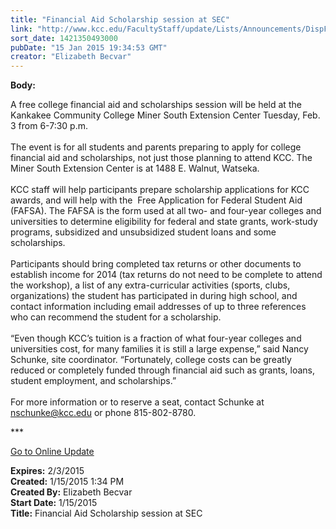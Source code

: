 ```yaml
---
title: "Financial Aid Scholarship session at SEC"
link: "http://www.kcc.edu/FacultyStaff/update/Lists/Announcements/DispForm.aspx?ID=1793"
sort_date: 1421350493000
pubDate: "15 Jan 2015 19:34:53 GMT"
creator: "Elizabeth Becvar"
---
```


<div><b>Body:</b> <div class="ExternalClassFE048B266B024F20BBB238A45DAE0C32"><p>​A free college financial aid and scholarships session will be held at the Kankakee Community College Miner South Extension Center Tuesday, Feb. 3 from 6-7:30 p.m. <br /><br />The event is for all students and parents preparing to apply for college financial aid and scholarships, not just those planning to attend KCC. The Miner South Extension Center is at 1488 E. Walnut, Watseka. <br /><br />KCC staff will help participants prepare scholarship applications for KCC awards, and will help with the  Free Application for Federal Student Aid (FAFSA). The FAFSA is the form used at all two- and four-year colleges and universities to determine eligibility for federal and state grants, work-study programs, subsidized and unsubsidized student loans and some scholarships.<br /><br />Participants should bring completed tax returns or other documents to establish income for 2014 (tax returns do not need to be complete to attend the workshop), a list of any extra-curricular activities (sports, clubs, organizations) the student has participated in during high school, and contact information including email addresses of up to three references who can recommend the student for a scholarship.<br /><br />“Even though KCC’s tuition is a fraction of what four-year colleges and universities cost, for many families it is still a large expense,” said Nancy Schunke, site coordinator. “Fortunately, college costs can be greatly reduced or completely funded through financial aid such as grants, loans, student employment, and scholarships.”<br /><br />For more information or to reserve a seat, contact Schunke at <a href="mailto:nschunke@kcc.edu">nschunke@kcc.edu</a> or phone 815-802-8780.</p>
<p>***</p>
<p><a href="/FacultyStaff/update/Pages/dailyupdate.aspx">Go to Online Update</a><br /></p></div></div>
<div><b>Expires:</b> 2/3/2015</div>
<div><b>Created:</b> 1/15/2015 1:34 PM</div>
<div><b>Created By:</b> Elizabeth Becvar</div>
<div><b>Start Date:</b> 1/15/2015</div>
<div><b>Title:</b> Financial Aid Scholarship session at SEC</div>
